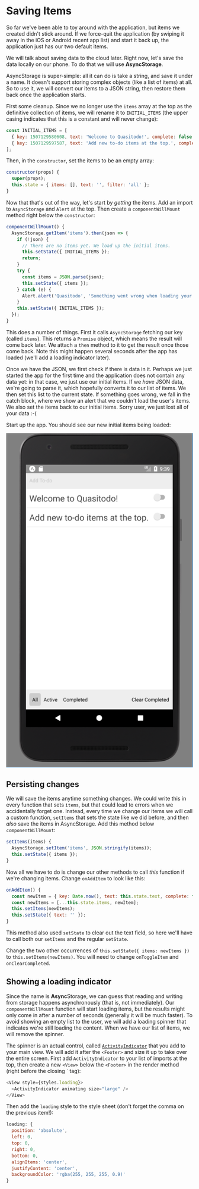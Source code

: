# Saving Items

So far we've been able to toy around with the application, but items we created didn't stick around. If we force-quit the application (by swiping it away in the iOS or Android recent app list) and start it back up, the application just has our two default items.

We will talk about saving data to the cloud later. Right now, let's save the data locally on our phone. To do that we will use **AsyncStorage**.

AsyncStorage is super-simple: all it can do is take a string, and save it under a name. It doesn't support storing complex objects (like a list of items) at all. So to use it, we will convert our items to a JSON string, then restore them back once the application starts.

First some cleanup. Since we no longer use the `items` array at the top as the definitive collection of items, we will rename it to `INITIAL_ITEMS` (the upper casing indicates that this is a constant and will never change):

```js
const INITIAL_ITEMS = [
  { key: 1507129580608, text: 'Welcome to Quasitodo!', complete: false },
  { key: 1507129597587, text: 'Add new to-do items at the top.', complete: false }
];
```

Then, in the `constructor`, set the items to be an empty array:

```js
constructor(props) {
  super(props);
  this.state = { items: [], text: '', filter: 'all' };
}
```

Now that that's out of the way, let's start by *getting* the items. Add an import to `AsyncStorage` and `Alert` at the top. Then create a `componentWillMount` method right below the `constructor`:

```js
componentWillMount() {
  AsyncStorage.getItem('items').then(json => {
    if (!json) {
      // There are no items yet. We load up the initial items.
      this.setState({ INITIAL_ITEMS });
      return;
    }
    try {
      const items = JSON.parse(json);
      this.setState({ items });
    } catch (e) {
      Alert.alert('Quasitodo', 'Something went wrong when loading your items.');
    }
    this.setState({ INITIAL_ITEMS });
  });
}
```

This does a number of things. First it calls `AsyncStorage` fetching our key (called `items`). This returns a `Promise` object, which means the result will come back later. We attach a `then` method to it to get the result once those come back. Note this might happen several seconds after the app has loaded (we'll add a loading indicator later).

Once we have the JSON, we first check if there is data in it. Perhaps we just started the app for the first time and the application does not contain any data yet: in that case, we just use our initial items. If we *have* JSON data, we're going to parse it, which hopefully converts it to our list of items. We then set this list to the current state. If something goes wrong, we fall in the catch block, where we show an alert that we couldn't load the user's items. We also set the items back to our initial items. Sorry user, we just lost all of your data :-(

Start up the app. You should see our new initial items being loaded:

![](/assets/quasitodo-initial-items.png)

## Persisting changes

We will save the items anytime something changes. We could write this in every function that sets `items`, but that could lead to errors when we accidentally forget one. Instead, every time we change our items we will call a custom function, `setItems` that sets the state like we did before, and then *also* save the items in AsyncStorage. Add this method below `componentWillMount`:

```js
setItems(items) {
  AsyncStorage.setItem('items', JSON.stringify(items));
  this.setState({ items });
}
```

Now all we have to do is change our other methods to call *this* function if we're changing items. Change `onAddItem` to look like this:

```js
onAddItem() {
  const newItem = { key: Date.now(), text: this.state.text, complete: false };
  const newItems = [...this.state.items, newItem];
  this.setItems(newItems);
  this.setState({ text: '' });
}
```

This method also used `setState` to clear out the text field, so here we'll have to call both our `setItems` and the regular `setState`.

Change the two other occurrences of `this.setState({ items: newItems })` to `this.setItems(newItems)`. You will need to change `onToggleItem` and `onClearCompleted`.

## Showing a loading indicator

Since the name is **Async**Storage, we can guess that reading and writing from storage happens asynchronously (that is, not immediately). Our `componentWillMount` function will start loading items, but the results might only come in after a number of seconds (generally it will be much faster). To avoid showing an empty list to the user, we will add a loading spinner that indicates we're still loading the content. When we have our list of items, we will remove the spinner.

The spinner is an actual control, called [`ActivityIndicator`](https://facebook.github.io/react-native/docs/activityindicator.html) that you add to your main view. We will add it after the `<Footer>` and size it up to take over the entire screen. First add `ActivityIndicator` to your list of imports at the top, then create a new `<View>` below the `<Footer>` in the render method (right before the closing `</View> tag):

```js
<View style={styles.loading}>
  <ActivityIndicator animating size="large" />
</View>
```

Then add the `loading` style to the style sheet (don't forget the comma on the previous item!):

```js
loading: {
  position: 'absolute',
  left: 0,
  top: 0,
  right: 0,
  bottom: 0,
  alignItems: 'center',
  justifyContent: 'center',
  backgroundColor: 'rgba(255, 255, 255, 0.9)'
}
```






